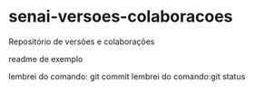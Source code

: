 # senai-versoes-colaboracoes
Repositório de versões e colaborações

readme de exemplo

lembrei do comando: git commit
lembrei do comando:git status

